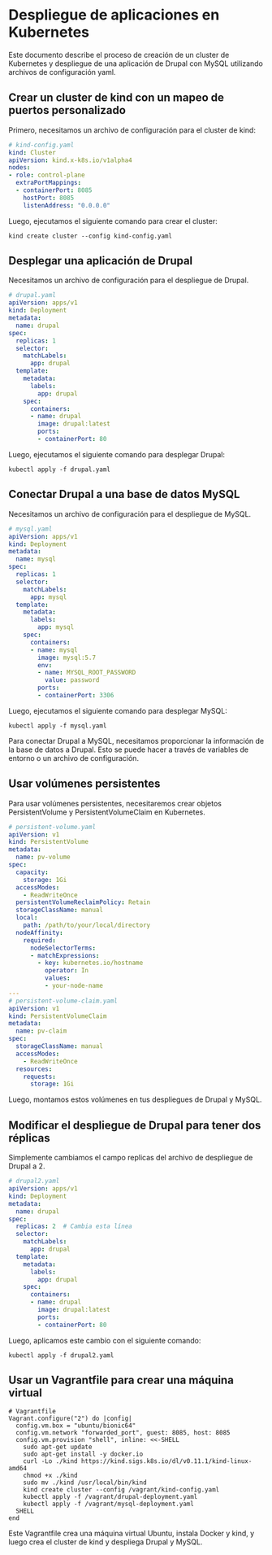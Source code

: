 # Despliegue de aplicaciones en Kubernetes
Este documento describe el proceso de creación de un cluster de Kubernetes y despliegue de una aplicación de Drupal con MySQL utilizando archivos de configuración yaml.

## Crear un cluster de kind con un mapeo de puertos personalizado
Primero, necesitamos un archivo de configuración para el cluster de kind:
```yaml
# kind-config.yaml
kind: Cluster
apiVersion: kind.x-k8s.io/v1alpha4
nodes:
- role: control-plane
  extraPortMappings:
  - containerPort: 8085
    hostPort: 8085
    listenAddress: "0.0.0.0"
```

Luego, ejecutamos el siguiente comando para crear el cluster:

```
kind create cluster --config kind-config.yaml
```

## Desplegar una aplicación de Drupal
Necesitamos un archivo de configuración para el despliegue de Drupal.

```yaml
# drupal.yaml
apiVersion: apps/v1
kind: Deployment
metadata:
  name: drupal
spec:
  replicas: 1
  selector:
    matchLabels:
      app: drupal
  template:
    metadata:
      labels:
        app: drupal
    spec:
      containers:
      - name: drupal
        image: drupal:latest
        ports:
        - containerPort: 80
```

Luego, ejecutamos el siguiente comando para desplegar Drupal:

```
kubectl apply -f drupal.yaml
```

## Conectar Drupal a una base de datos MySQL
Necesitamos un archivo de configuración para el despliegue de MySQL.

```yaml
# mysql.yaml
apiVersion: apps/v1
kind: Deployment
metadata:
  name: mysql
spec:
  replicas: 1
  selector:
    matchLabels:
      app: mysql
  template:
    metadata:
      labels:
        app: mysql
    spec:
      containers:
      - name: mysql
        image: mysql:5.7
        env:
        - name: MYSQL_ROOT_PASSWORD
          value: password
        ports:
        - containerPort: 3306
```

Luego, ejecutamos el siguiente comando para desplegar MySQL:

```
kubectl apply -f mysql.yaml
```

Para conectar Drupal a MySQL, necesitamos proporcionar la información de la base de datos a Drupal. Esto se puede hacer a través de variables de entorno o un archivo de configuración.

## Usar volúmenes persistentes
Para usar volúmenes persistentes, necesitaremos crear objetos PersistentVolume y PersistentVolumeClaim en Kubernetes.

```yaml
# persistent-volume.yaml
apiVersion: v1
kind: PersistentVolume
metadata:
  name: pv-volume
spec:
  capacity:
    storage: 1Gi
  accessModes:
    - ReadWriteOnce
  persistentVolumeReclaimPolicy: Retain
  storageClassName: manual
  local:
    path: /path/to/your/local/directory
  nodeAffinity:
    required:
      nodeSelectorTerms:
      - matchExpressions:
        - key: kubernetes.io/hostname
          operator: In
          values:
          - your-node-name
---
# persistent-volume-claim.yaml
apiVersion: v1
kind: PersistentVolumeClaim
metadata:
  name: pv-claim
spec:
  storageClassName: manual
  accessModes:
    - ReadWriteOnce
  resources:
    requests:
      storage: 1Gi
```

Luego, montamos estos volúmenes en tus despliegues de Drupal y MySQL.

## Modificar el despliegue de Drupal para tener dos réplicas
Simplemente cambiamos el campo replicas del archivo de despliegue de Drupal a 2.

```yaml
# drupal2.yaml
apiVersion: apps/v1
kind: Deployment
metadata:
  name: drupal
spec:
  replicas: 2  # Cambia esta línea
  selector:
    matchLabels:
      app: drupal
  template:
    metadata:
      labels:
        app: drupal
    spec:
      containers:
      - name: drupal
        image: drupal:latest
        ports:
        - containerPort: 80
```

Luego, aplicamos este cambio con el siguiente comando:

```
kubectl apply -f drupal2.yaml
```

## Usar un Vagrantfile para crear una máquina virtual

```Vagrantfile
# Vagrantfile
Vagrant.configure("2") do |config|
  config.vm.box = "ubuntu/bionic64"
  config.vm.network "forwarded_port", guest: 8085, host: 8085
  config.vm.provision "shell", inline: <<-SHELL
    sudo apt-get update
    sudo apt-get install -y docker.io
    curl -Lo ./kind https://kind.sigs.k8s.io/dl/v0.11.1/kind-linux-amd64
    chmod +x ./kind
    sudo mv ./kind /usr/local/bin/kind
    kind create cluster --config /vagrant/kind-config.yaml
    kubectl apply -f /vagrant/drupal-deployment.yaml
    kubectl apply -f /vagrant/mysql-deployment.yaml
  SHELL
end
```
Este Vagrantfile crea una máquina virtual Ubuntu, instala Docker y kind, y luego crea el cluster de kind y despliega Drupal y MySQL.